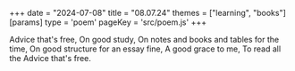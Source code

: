 +++
date = "2024-07-08"
title = "08.07.24"
themes = ["learning", "books"]
[params]
  type = 'poem'
  pageKey = 'src/poem.js'
+++

Advice that's free,
On good study,
On notes and books and tables for the time,
On good structure for an essay fine,
A good grace to me,
To read all the
Advice that's free.
